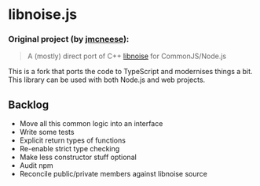 # libnoise.js

### Original project (by [jmcneese](https://github.com/jmcneese/libnoise.js)):
> A (mostly) direct port of C++ [libnoise](http://libnoise.sourceforge.net/index.html) for CommonJS/Node.js

This is a fork that ports the code to TypeScript and modernises things a bit. This library can be used with both Node.js and web projects.

## Backlog
  - Move all this common logic into an interface
  - Write some tests
  - Explicit return types of functions
  - Re-enable strict type checking
  - Make less constructor stuff optional
  - Audit npm
  - Reconcile public/private members against libnoise source